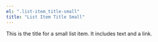 ```yaml
---
el: ".list-item_title-small"
title: "List Item Title Small"
---
```

This is the title for a small list item. It includes text and a link.